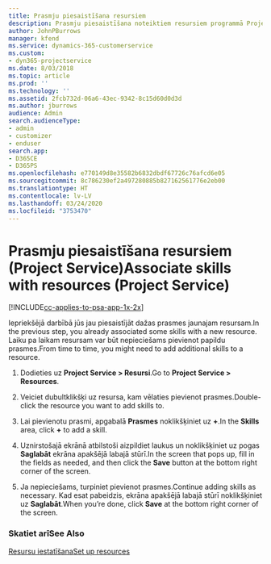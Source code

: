 ```yaml
---
title: Prasmju piesaistīšana resursiem
description: Prasmju piesaistīšana noteiktiem resursiem programmā Project Service
author: JohnPBurrows
manager: kfend
ms.service: dynamics-365-customerservice
ms.custom:
- dyn365-projectservice
ms.date: 8/03/2018
ms.topic: article
ms.prod: ''
ms.technology: ''
ms.assetid: 2fcb732d-06a6-43ec-9342-8c15d60d0d3d
ms.author: jburrows
audience: Admin
search.audienceType:
- admin
- customizer
- enduser
search.app:
- D365CE
- D365PS
ms.openlocfilehash: e770149d8e35582b6832dbdf67726c76afcd6e05
ms.sourcegitcommit: 8c786230ef2a497280885b827162561776e2eb00
ms.translationtype: HT
ms.contentlocale: lv-LV
ms.lasthandoff: 03/24/2020
ms.locfileid: "3753470"
---
```

# <a name="associate-skills-with-resources-project-service"></a><span data-ttu-id="bdcb1-103">Prasmju piesaistīšana resursiem (Project Service)</span><span class="sxs-lookup"><span data-stu-id="bdcb1-103">Associate skills with resources (Project Service)</span></span>

[!INCLUDE[cc-applies-to-psa-app-1x-2x](../includes/cc-applies-to-psa-app-1x-2x.md)]

<span data-ttu-id="bdcb1-104">Iepriekšējā darbībā jūs jau piesaistījāt dažas prasmes jaunajam resursam.</span><span class="sxs-lookup"><span data-stu-id="bdcb1-104">In the previous step, you already associated some skills with  a new resource.</span></span> <span data-ttu-id="bdcb1-105">Laiku pa laikam resursam var būt nepieciešams pievienot papildu prasmes.</span><span class="sxs-lookup"><span data-stu-id="bdcb1-105">From time to time, you might need to add additional skills to a resource.</span></span>  
  
1.  <span data-ttu-id="bdcb1-106">Dodieties uz **Project Service > Resursi**.</span><span class="sxs-lookup"><span data-stu-id="bdcb1-106">Go to **Project Service > Resources**.</span></span>  
  
2.  <span data-ttu-id="bdcb1-107">Veiciet dubultklikšķi uz resursa, kam vēlaties pievienot prasmes.</span><span class="sxs-lookup"><span data-stu-id="bdcb1-107">Double-click the resource you want to add skills to.</span></span>  
  
3.  <span data-ttu-id="bdcb1-108">Lai pievienotu prasmi, apgabalā **Prasmes** noklikšķiniet uz **+**.</span><span class="sxs-lookup"><span data-stu-id="bdcb1-108">In the **Skills** area, click **+** to add a skill.</span></span>  
  
4.  <span data-ttu-id="bdcb1-109">Uznirstošajā ekrānā atbilstoši aizpildiet laukus un noklikšķiniet uz pogas **Saglabāt** ekrāna apakšējā labajā stūrī.</span><span class="sxs-lookup"><span data-stu-id="bdcb1-109">In the screen that pops up, fill in the fields as needed, and then click the **Save** button at the bottom right corner of the screen.</span></span>  
  
5.  <span data-ttu-id="bdcb1-110">Ja nepieciešams, turpiniet pievienot prasmes.</span><span class="sxs-lookup"><span data-stu-id="bdcb1-110">Continue adding skills as necessary.</span></span> <span data-ttu-id="bdcb1-111">Kad esat pabeidzis, ekrāna apakšējā labajā stūrī noklikšķiniet uz **Saglabāt**.</span><span class="sxs-lookup"><span data-stu-id="bdcb1-111">When you’re done, click **Save** at the bottom right corner of the screen.</span></span>  
  
### <a name="see-also"></a><span data-ttu-id="bdcb1-112">Skatiet arī</span><span class="sxs-lookup"><span data-stu-id="bdcb1-112">See Also</span></span>  
 [<span data-ttu-id="bdcb1-113">Resursu iestatīšana</span><span class="sxs-lookup"><span data-stu-id="bdcb1-113">Set up resources</span></span>](../project-service/set-up-resources.md)
